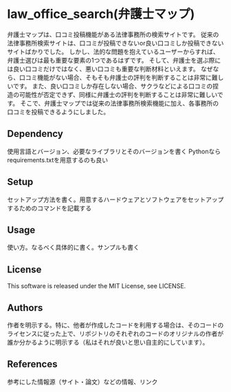# law_office_search(弁護士マップ)
弁護士マップは、口コミ投稿機能がある法律事務所の検索サイトです。
従来の法律事務所検索サイトは、口コミが投稿できないor良い口コミしか投稿できないサイトばかりでした。
しかし、法的な問題を抱えているユーザーからすれば、弁護士選びは最も重要な要素の1つであるはずです。
そして、弁護士を選ぶ際には良い口コミだけではなく、悪い口コミも重要な判断材料といえます。
なぜなら、口コミ機能がない場合、そもそも弁護士の評判を判断することは非常に難しいです。
また、良い口コミしか存在しない場合、サクラなどによる口コミの捏造の可能性が否定できず、同様に弁護士の評判を判断することは非常に難しいです。
そこで、弁護士マップでは従来の法律事務所検索機能に加え、各事務所の口コミを投稿できるようにしました。

## Dependency
使用言語とバージョン、必要なライブラリとそのバージョンを書く
Pythonならrequirements.txtを用意するのも良い

## Setup
セットアップ方法を書く。用意するハードウェアとソフトウェアをセットアップするためのコマンドを記載する

## Usage
使い方。なるべく具体的に書く。サンプルも書く

## License
This software is released under the MIT License, see LICENSE.

## Authors
作者を明示する。特に、他者が作成したコードを利用する場合は、そのコードのライセンスに従った上で、リポジトリのそれぞれのコードのオリジナルの作者が誰か分かるように明示する（私はそれが良いと思い自主的にしています）。

## References
参考にした情報源（サイト・論文）などの情報、リンク
